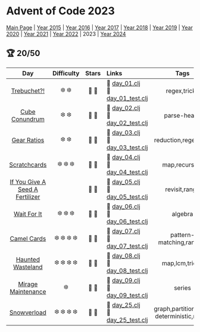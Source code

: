 # Advent of Code 2023

[Main Page](https://adventofcode.com/2023) | [Year 2015](/src/aoclj/year_2015/) | [Year 2016](/src/aoclj/year_2016/) | [Year 2017](/src/aoclj/year_2017/) | [Year 2018](/src/aoclj/year_2018/) | [Year 2019](/src/aoclj/year_2019/) | [Year 2020](/src/aoclj/year_2020/) | [Year 2021](/src/aoclj/year_2021/) | [Year 2022](/src/aoclj/year_2022/) | 2023 | [Year 2024](/src/aoclj/year_2024/)

## :trophy: 20/50

| Day | Difficulty | Stars | Links | Tags |
|:---: | :---: | :---: | :--- | :----: |
[Trebuchet?!](http://www.adventofcode.com/2023/day/1)|:snowflake: :snowflake:|:star2: :star2:|:small_orange_diamond: [day_01.clj](/src/aoclj/year_2023/day_01.clj) <br /> :small_orange_diamond: [day_01_test.clj](/test/aoclj/year_2023/day_01_test.clj)|regex,tricky
[Cube Conundrum](http://www.adventofcode.com/2023/day/2)|:snowflake: :snowflake:|:star2: :star2:|:small_orange_diamond: [day_02.clj](/src/aoclj/year_2023/day_02.clj) <br /> :small_orange_diamond: [day_02_test.clj](/test/aoclj/year_2023/day_02_test.clj)|parse-heavy
[Gear Ratios](http://www.adventofcode.com/2023/day/3)|:snowflake: :snowflake:|:star2: :star2:|:small_orange_diamond: [day_03.clj](/src/aoclj/year_2023/day_03.clj) <br /> :small_orange_diamond: [day_03_test.clj](/test/aoclj/year_2023/day_03_test.clj)|reduction,regex,grid
[Scratchcards](http://www.adventofcode.com/2023/day/4)|:snowflake: :snowflake: :snowflake:|:star2: :star2:|:small_orange_diamond: [day_04.clj](/src/aoclj/year_2023/day_04.clj) <br /> :small_orange_diamond: [day_04_test.clj](/test/aoclj/year_2023/day_04_test.clj)|map,recursion
[If You Give A Seed A Fertilizer](http://www.adventofcode.com/2023/day/5)||:star2: :star2:|:small_orange_diamond: [day_05.clj](/src/aoclj/year_2023/day_05.clj) <br /> :small_orange_diamond: [day_05_test.clj](/test/aoclj/year_2023/day_05_test.clj)|revisit,range
[Wait For It](http://www.adventofcode.com/2023/day/6)|:snowflake: :snowflake: :snowflake:|:star2: :star2:|:small_orange_diamond: [day_06.clj](/src/aoclj/year_2023/day_06.clj) <br /> :small_orange_diamond: [day_06_test.clj](/test/aoclj/year_2023/day_06_test.clj)|algebra
[Camel Cards](http://www.adventofcode.com/2023/day/7)|:snowflake: :snowflake: :snowflake: :snowflake:|:star2: :star2:|:small_orange_diamond: [day_07.clj](/src/aoclj/year_2023/day_07.clj) <br /> :small_orange_diamond: [day_07_test.clj](/test/aoclj/year_2023/day_07_test.clj)|pattern-matching,ranking
[Haunted Wasteland](http://www.adventofcode.com/2023/day/8)|:snowflake: :snowflake: :snowflake: :snowflake:|:star2: :star2:|:small_orange_diamond: [day_08.clj](/src/aoclj/year_2023/day_08.clj) <br /> :small_orange_diamond: [day_08_test.clj](/test/aoclj/year_2023/day_08_test.clj)|map,lcm,tricky
[Mirage Maintenance](http://www.adventofcode.com/2023/day/9)|:snowflake:|:star2: :star2:|:small_orange_diamond: [day_09.clj](/src/aoclj/year_2023/day_09.clj) <br /> :small_orange_diamond: [day_09_test.clj](/test/aoclj/year_2023/day_09_test.clj)|series
[Snowverload](http://www.adventofcode.com/2023/day/25)|:snowflake: :snowflake: :snowflake: :snowflake:|:star2: :star2:|:small_orange_diamond: [day_25.clj](/src/aoclj/year_2023/day_25.clj) <br /> :small_orange_diamond: [day_25_test.clj](/test/aoclj/year_2023/day_25_test.clj)|graph,partition,non-deterministic,revisit
